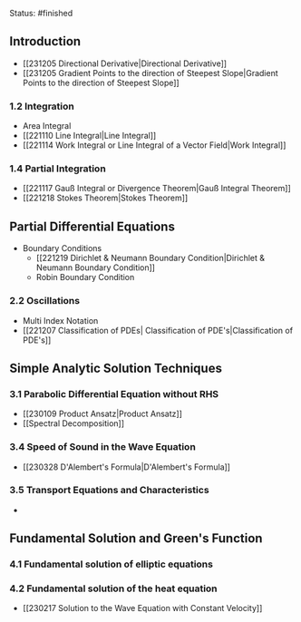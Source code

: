 Status: #finished  
## Introduction
- [[231205 Directional Derivative|Directional Derivative]]
- [[231205 Gradient Points to the direction of Steepest Slope|Gradient Points to the direction of Steepest Slope]]
### 1.2 Integration
- Area Integral 
- [[221110 Line Integral|Line Integral]]
- [[221114 Work Integral or Line Integral of a Vector Field|Work Integral]]
### 1.4 Partial Integration
- [[221117 Gauß Integral or Divergence Theorem|Gauß Integral Theorem]]
- [[221218 Stokes Theorem|Stokes Theorem]]
## Partial Differential Equations
- Boundary Conditions
	- [[221219 Dirichlet & Neumann Boundary Condition|Dirichlet & Neumann Boundary Condition]]
	- Robin Boundary Condition
### 2.2 Oscillations
- Multi Index Notation
- [[221207 Classification of PDEs| Classification of PDE's|Classification of PDE's]]
## Simple Analytic Solution Techniques
### 3.1 Parabolic Differential Equation without RHS
- [[230109 Product Ansatz|Product Ansatz]]
- [[Spectral Decomposition]]
### 3.4 Speed of Sound in the Wave Equation  
- [[230328 D'Alembert's Formula|D'Alembert's Formula]]
### 3.5 Transport Equations and Characteristics
- 
## Fundamental Solution and Green's Function
### 4.1 Fundamental solution of elliptic equations
### 4.2 Fundamental solution of the heat equation

- [[230217 Solution to the Wave Equation with Constant Velocity]]


